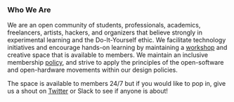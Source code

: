 
### Who We Are

We are an open community of students, professionals, academics, freelancers,
artists, hackers, and organizers that believe strongly in experimental learning
and the Do-It-Yourself ethic. We facilitate technology initiatives and encourage
hands-on learning by maintaining a [workshop](/about/facility#workshop) and
creative space that is available to members. We maintain an inclusive membership
[policy](/community/rules_and_policies), and strive to apply the principles of
the open-software and open-hardware movements within our design policies.

The space is available to members 24/7 but if you would like to pop in, give us
a shout on [Twitter](https://twitter.com/farsetlabs) or Slack to see if anyone
is about!

